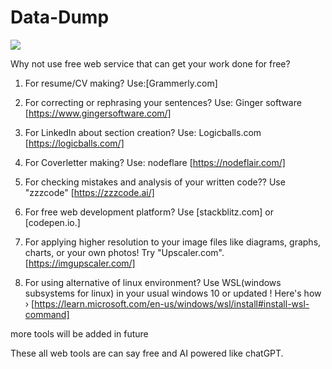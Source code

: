 # Data-Dump

<img src ="https://www.imghippo.com/i/Vh4Vv1725659392.jpg">

Why not use free web service that can get your work done for free? 


1) For resume/CV making? Use:[Grammerly.com]

2) For correcting or rephrasing your sentences? Use: Ginger software [https://www.gingersoftware.com/]

3) For LinkedIn about section creation? Use: Logicballs.com
[https://logicballs.com/]

4) For Coverletter making? Use: nodeflare
[https://nodeflair.com/]

5) For checking mistakes and analysis of your written code?? Use "zzzcode"
[https://zzzcode.ai/]

6) For free web development platform? Use [stackblitz.com] or [codepen.io.]

7) For applying higher resolution to your image files like diagrams, graphs, charts, or your own photos! Try "Upscaler.com".
[https://imgupscaler.com/]

9) For using alternative of linux environment? Use WSL(windows subsystems for linux) in your usual windows 10 or updated ! Here's how › [https://learn.microsoft.com/en-us/windows/wsl/install#install-wsl-command]

more tools will be added in future 


These all web tools are can say free and AI powered like chatGPT.
